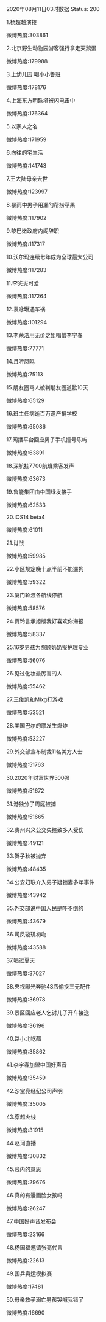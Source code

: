 2020年08月11日03时数据
Status: 200

1.杨超越演技

微博热度:303861

2.北京野生动物园游客强行拿走天鹅蛋

微博热度:179988

3.上幼儿园 喝小小鲁班

微博热度:178176

4.上海东方明珠塔被闪电击中

微博热度:176364

5.以家人之名

微博热度:171959

6.向往的宅生活

微博热度:141743

7.王大陆母亲去世

微博热度:123997

8.暴雨中男子用漏勺帮捞苹果

微博热度:117902

9.黎巴嫩政府内阁辞职

微博热度:117317

10.沃尔玛连续七年成为全球最大公司

微博热度:117283

11.李尖尖可爱

微博热度:117264

12.袁咏琳遇车祸

微博热度:101294

13.李荣浩用无价之姐唱懵李宇春

微博热度:77771

14.且听凤鸣

微博热度:75113

15.朋友圈骂人被判朋友圈道歉10天

微博热度:65129

16.班主任病逝百万遗产捐学校

微博热度:65086

17.网播平台回应男子手机撞号陈屿

微博热度:63891

18.深航挂7700航班乘客发声

微博热度:63673

19.鲁能集团由中国绿发接手

微博热度:62533

20.iOS14 beta4

微博热度:61011

21.肖战

微博热度:59985

22.小区规定晚十点半前不能遛狗

微博热度:59322

23.厦门轮渡各航线停航

微博热度:58576

24.贾玲言承旭版我好喜欢你海报

微博热度:58337

25.16岁男孩为照顾奶奶报护理专业

微博热度:56076

26.见过化妆最厉害的人

微博热度:55462

27.王俊凯和Mlxg打游戏

微博热度:53521

28.美国巴尔的摩发生爆炸

微博热度:53227

29.外交部宣布制裁11名美方人士

微博热度:51763

30.2020年财富世界500强

微博热度:51672

31.港独分子周庭被捕

微博热度:51665

32.贵州兴义公交失控致多人受伤

微博热度:49121

33.贺子秋被抛弃

微博热度:48435

34.公安妇联介入男子疑锁妻多年事件

微博热度:43942

35.外交部说中国人民是吓不倒的

微博热度:43679

36.司凤璇玑初吻

微博热度:43588

37.唱过夏天

微博热度:37027

38.央视曝光奔驰4S店偷换三无配件

微博热度:36978

39.景区回应老人乞讨儿子开车接送

微博热度:36196

40.路小北吃醋

微博热度:35862

41.李宇春加盟中国好声音

微博热度:35459

42.沙宝亮经纪公司声明

微博热度:35005

43.穿越火线

微博热度:31915

44.赵珂直播

微博热度:30832

45.贱内的意思

微博热度:29676

46.真的有漫画脸女孩吗

微博热度:26247

47.中国好声音发布会

微博热度:23166

48.杨国福邀请张亮代言

微博热度:22613

49.国乒奥运模拟赛

微博热度:17481

50.母亲救子溺亡男孩哭喊我错了

微博热度:16690

